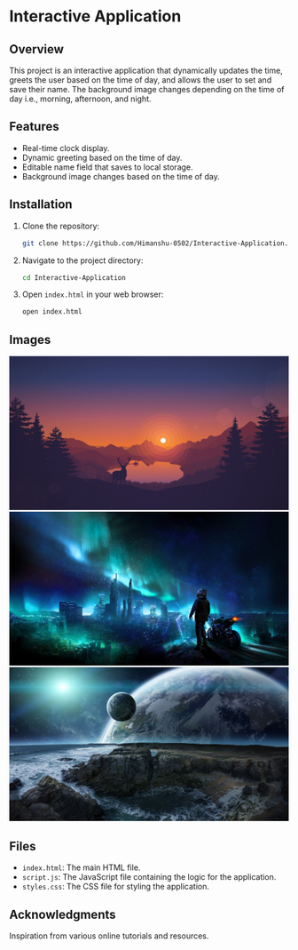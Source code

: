 # Interactive Application

## Overview

This project is an interactive application that dynamically updates the time, greets the user based on the time of day, and allows the user to set and save their name. The background image changes depending on the time of day i.e., morning, afternoon, and night.

## Features

- Real-time clock display.
- Dynamic greeting based on the time of day.
- Editable name field that saves to local storage.
- Background image changes based on the time of day.

## Installation

1. Clone the repository:
    ```sh
    git clone https://github.com/Himanshu-0502/Interactive-Application.git
    ```

2. Navigate to the project directory:
    ```sh
    cd Interactive-Application
    ```

3. Open `index.html` in your web browser:
    ```sh
    open index.html
    ```

## Images

![Morning](Images/Morning%20Image.jpg)
![Afternoon](Images/Afternoon%20Image.jpg)
![Night](Images/Evening%20Image.jpg)

## Files

- `index.html`: The main HTML file.
- `script.js`: The JavaScript file containing the logic for the application.
- `styles.css`: The CSS file for styling the application.

## Acknowledgments

Inspiration from various online tutorials and resources.
